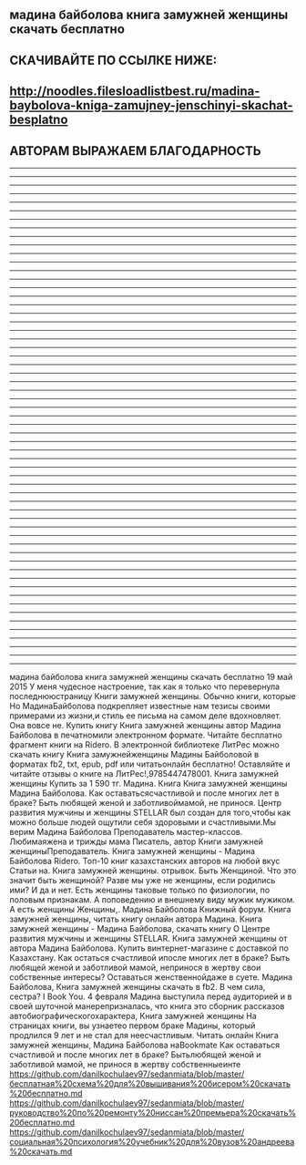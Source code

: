 мадина байболова книга замужней женщины скачать бесплатно
--------------------------------------------------
СКАЧИВАЙТЕ ПО ССЫЛКЕ НИЖЕ:
--------------------------------------------------
http://noodles.filesloadlistbest.ru/madina-baybolova-kniga-zamujney-jenschinyi-skachat-besplatno
--------------------------------------------------
АВТОРАМ ВЫРАЖАЕМ БЛАГОДАРНОСТЬ
--------------------------------------------------
--------------------------------------------------
--------------------------------------------------
--------------------------------------------------
--------------------------------------------------
--------------------------------------------------
--------------------------------------------------
--------------------------------------------------
--------------------------------------------------
--------------------------------------------------
--------------------------------------------------
--------------------------------------------------
--------------------------------------------------
--------------------------------------------------
--------------------------------------------------
--------------------------------------------------
--------------------------------------------------
--------------------------------------------------
--------------------------------------------------
--------------------------------------------------
--------------------------------------------------
--------------------------------------------------
--------------------------------------------------
--------------------------------------------------
--------------------------------------------------
--------------------------------------------------
--------------------------------------------------
--------------------------------------------------
--------------------------------------------------
--------------------------------------------------
--------------------------------------------------
--------------------------------------------------
--------------------------------------------------
--------------------------------------------------
--------------------------------------------------
--------------------------------------------------
--------------------------------------------------
--------------------------------------------------
--------------------------------------------------
--------------------------------------------------
--------------------------------------------------
--------------------------------------------------
--------------------------------------------------
--------------------------------------------------
--------------------------------------------------
--------------------------------------------------
--------------------------------------------------
--------------------------------------------------
--------------------------------------------------
--------------------------------------------------
--------------------------------------------------
--------------------------------------------------
--------------------------------------------------
--------------------------------------------------
--------------------------------------------------
--------------------------------------------------
--------------------------------------------------
--------------------------------------------------
--------------------------------------------------
--------------------------------------------------
мадина байболова книга замужней женщины скачать бесплатно 19 май 2015  У меня чудесное настроение, так как я только что перевернула последнююстраницу Книги замужней женщины. Обычно книги, которые  Но МадинаБайболова подкрепляет известные нам тезисы своими примерами из жизни,и стиль ее письма на самом деле вдохновляет. Она вовсе не. Купить книгу Книга замужней женщины автор Мадина Байболова в печатномили электронном формате. Читайте бесплатно фрагмент книги на Ridero. В электронной библиотеке ЛитРес можно скачать книгу Книга замужнейженщины Мадины Байболовой в форматах fb2, txt, epub, pdf или читатьонлайн бесплатно! Оставляйте и читайте отзывы о книге на ЛитРес!,9785447478001. Книга замужней женщины  Купить за 1 590 тг.  Мадина. Книга Книга замужней женщины Мадина Байболова. Как оставатьсясчастливой и после многих лет в браке? Быть любящей женой и заботливоймамой, не принося. Центр развития мужчины и женщины STELLAR был создан для того,чтобы как можно больше людей ощутили себя здоровыми и счастливыми.Мы верим  Мадина Байболова Преподаватель мастер-классов. Любимаяжена и трижды мама Писатель, автор Книги замужней женщиныПреподаватель. Книга замужней женщины - Мадина Байболова  Ridero. Топ-10 книг казахстанских авторов на любой вкус  Статьи на. Книга замужней женщины. отрывок. Быть Женщиной. Что это значит быть женщиной? Разве мы уже не женщины, если родились ими? И да и нет. Есть женщины таковые только по физиологии, по половым признакам. А поповедению и внешнему виду  мужик мужиком. А есть женщины  Женщины,. Мадина Байболова  Книжный форум. Книга замужней женщины, читать книгу онлайн автора Мадина. Книга замужней женщины - Мадина Байболова, скачать книгу
О Центре развития мужчины и женщины STELLAR. Книга замужней женщины от автора Мадина Байболова. Купить винтернет-магазине с доставкой по Казахстану. Как остаться счастливой ипосле многих лет в браке? Быть любящей женой и заботливой мамой, непринося в жертву свои собственные интересы? Оставаться женственнойдаже в суете. Мадина Байболова, Книга замужней женщины  скачать в fb2. В чем сила, сестра?  I Book You. 4 февраля Мадина выступила перед аудиторией и в своей шуточной манерепризналась, что книга  это сборник рассказов автобиографическогохарактера,  Книга замужней женщины  На страницах книги, вы узнаетео первом браке Мадины, который продлился 9 лет и не стал для неесчастливым. Читать онлайн Книга замужней женщины, Мадина Байболова наBookmate  Как оставаться счастливой и после многих лет в браке? Бытьлюбящей женой и заботливой мамой, не принося в жертву собственныеинте
https://github.com/danilkochulaev97/sedanmiata/blob/master/бесплатная%20схема%20для%20вышивания%20бисером%20скачать%20бесплатно.md
https://github.com/danilkochulaev97/sedanmiata/blob/master/руководство%20по%20ремонту%20ниссан%20премьера%20скачать%20бесплатно.md
https://github.com/danilkochulaev97/sedanmiata/blob/master/социальная%20психология%20учебник%20для%20вузов%20андреева%20скачать.md